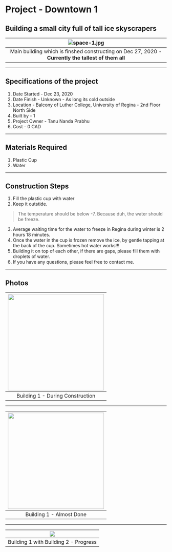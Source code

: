# Project - Downtown 1

## Building a small city full of tall ice skyscrapers

| ![space-1.jpg](https://github.com/Tanu-N-Prabhu/myWebsite.io/blob/master/Img/Project/IMG_20201226_122418.jpg) | 
|:--:| 
| Main building which is finshed constructing on Dec 27, 2020 - **Currently the tallest of them all** |

---

## Specifications of the project

1. Date Started - Dec 23, 2020
2. Date Finish - Unknown - As long its cold outside
3. Location - Balcony of Luther College, University of Regina - 2nd Floor North Side
4. Built by - 1
5. Project Owner - Tanu Nanda Prabhu
6. Cost - 0 CAD

---

## Materials Required

1. Plastic Cup 
2. Water

---

## Construction Steps

1. Fill the plastic cup with water
2. Keep it outstide.
> The temperature should be below -7. Because duh, the water should be freeze.
3. Average waiting time for the water to freeze in Regina during winter is 2 hours 18 minutes.
4. Once the water in the cup is frozen remove the ice, by gentle tapping at the back of the cup. Sometimes hot water works!!!
5. Building it on top of each other, if there are gaps, please fill them with droplets of water.
6. If you have any questions, please feel free to contact me.

---

## Photos

| <img src = "https://github.com/Tanu-N-Prabhu/myWebsite.io/blob/master/Img/Project/IMG_20201225_003108.jpg" width="300"> | 
|:--:| 
| Building 1 - During Construction |

---

| <img src = "https://github.com/Tanu-N-Prabhu/myWebsite.io/blob/master/Img/Project/IMG_20201227_224625.jpg?raw=true" width = "300"> | 
|:--:| 
| Building 1 - Almost Done |

---


| <img src = "https://github.com/Tanu-N-Prabhu/myWebsite.io/blob/master/Img/Project/IMG_20201230_003311.jpg?raw=true"> | 
|:--:| 
| Building 1 with Building 2 - Progress |
